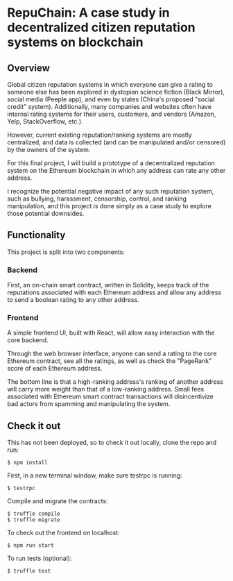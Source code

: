# RepuChain: A case study in decentralized citizen reputation systems on blockchain

## Overview
Global citizen reputation systems in which everyone can give a rating to someone else has been explored in dystopian science fiction (Black Mirror), social media (Peeple app), and even by states (China's proposed "social credit" system). Additionally, many companies and websites often have internal rating systems for their users, customers, and vendors (Amazon, Yelp, StackOverflow, etc.).

However, current existing reputation/ranking systems are mostly centralized, and data is collected (and can be manipulated and/or censored) by the owners of the system.

For this final project, I will build a prototype of a decentralized reputation system on the Ethereum blockchain in which any address can rate any other address. 

I recognize the potential negative impact of any such reputation system, such as bullying, harassment, censorship, control, and ranking manipulation, and this project is done simply as a case study to explore those potential downsides.


## Functionality
This project is split into two components: 

### Backend

First, an on-chain smart contract, written in Solidity, keeps track of the reputations associated with each Ethereum address and allow any address to send a boolean rating to any other address.


### Frontend
A simple frontend UI, built with React, will allow easy interaction with the core backend. 

Through the web browser interface, anyone can send a rating to the core Ethereum contract, see all the ratings, as well as check the "PageRank" score of each Ethereum address. 

The bottom line is that a high-ranking address's ranking of another address will carry more weight than that of a low-ranking address. Small fees associated with Ethereum smart contract transactions will disincentivize bad actors from spamming and manipulating the system.

## Check it out

This has not been deployed, so to check it out locally, clone the repo and run:

```
$ npm install
```

First, in a new terminal window, make sure testrpc is running:

```
$ testrpc
```

Compile and migrate the contracts:

```
$ truffle compile
$ truffle migrate
```


To check out the frontend on localhost:

```
$ npm run start
```


To run tests (optional):

```
$ truffle test
```

